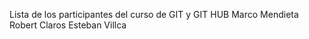 Lista de los participantes del curso de GIT y GIT HUB
Marco Mendieta
Robert Claros 
Esteban Villca


